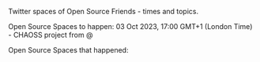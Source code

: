 Twitter spaces of Open Source Friends - times and topics.

Open Source Spaces to happen:
03 Oct 2023, 17:00 GMT+1 (London Time) - CHAOSS project from @


Open Source Spaces that happened:
